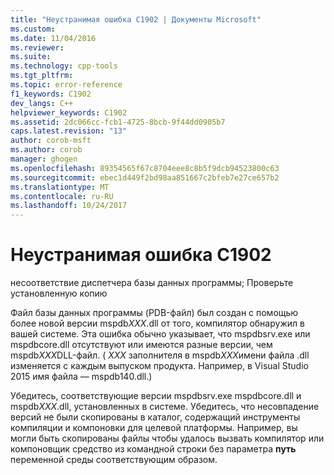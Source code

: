 ```yaml
---
title: "Неустранимая ошибка C1902 | Документы Microsoft"
ms.custom: 
ms.date: 11/04/2016
ms.reviewer: 
ms.suite: 
ms.technology: cpp-tools
ms.tgt_pltfrm: 
ms.topic: error-reference
f1_keywords: C1902
dev_langs: C++
helpviewer_keywords: C1902
ms.assetid: 2dc066cc-fcb1-4725-8bcb-9f44dd0905b7
caps.latest.revision: "13"
author: corob-msft
ms.author: corob
manager: ghogen
ms.openlocfilehash: 89354565f67c8704eee8c8b5f9dcb94523800c63
ms.sourcegitcommit: ebec1d449f2bd98aa851667c2bfeb7e27ce657b2
ms.translationtype: MT
ms.contentlocale: ru-RU
ms.lasthandoff: 10/24/2017
---
```

# <a name="fatal-error-c1902"></a>Неустранимая ошибка C1902
несоответствие диспетчера базы данных программы; Проверьте установленную копию  
  
Файл базы данных программы (PDB-файл) был создан с помощью более новой версии mspdb*XXX*.dll от того, компилятор обнаружил в вашей системе. Эта ошибка обычно указывает, что mspdbsrv.exe или mspdbcore.dll отсутствуют или имеются разные версии, чем mspdb*XXX*DLL-файл. ( *XXX* заполнителя в mspdb*XXX*имени файла .dll изменяется с каждым выпуском продукта. Например, в Visual Studio 2015 имя файла — mspdb140.dll.)  
  
Убедитесь, соответствующие версии mspdbsrv.exe mspdbcore.dll и mspdb*XXX*.dll, установленных в системе. Убедитесь, что несовпадение версий не были скопированы в каталог, содержащий инструменты компиляции и компоновки для целевой платформы. Например, вы могли быть скопированы файлы чтобы удалось вызвать компилятор или компоновщик средство из командной строки без параметра **путь** переменной среды соответствующим образом.